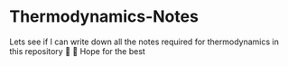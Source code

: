 # Thermodynamics-Notes
Lets see if I can write down all the notes required for thermodynamics in this repository 📂
🤞 Hope for the best
